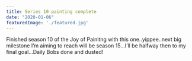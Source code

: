 ```yaml
---
title: Series 10 painting complete
date: "2020-01-06"
featuredImage: './featured.jpg'
---
```


Finished season 10 of the Joy of Painitng with this one..yippee..next big milestone I’m aiming to reach will be season 15...I’ll be halfway then to my final goal...Daily Bobs done and dusted!

<!-- end -->